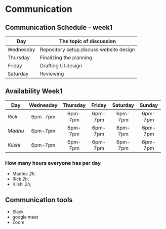 # Communication

## Communication Schedule - week1

| Day       | The topic of discussion                                   |
| --------- | -----------------------                                   |
| Wednesday | Repository setup,discuss website design                   |
| Thursday  | Finalizing the planning                                   |
| Friday    | Drafting UI design                                        |
| Saturday  | Reviewing

## Availability Week1

| Day | Wednesday | Thursday | Friday | Saturday | Sunday |
| ---| :-------: | :------: | :----: | :------: | :----: |
|_Rick_|6pm-7pm|6pm-7pm|6pm-7pm|6pm-7pm|6pm-7pm|
|_Madhu_|6pm-7pm|6pm-7pm|6pm-7pm|6pm-7pm|6pm-7pm|
|_Kiishi_|6pm-7pm|6pm-7pm|6pm-7pm|6pm-7pm|6pm-7pm|

### How many hours everyone has per day

- Madhu: _2h_;
- Rick _2h_;
- Kiishi _2h_;

## Communication tools

- Slack
- google meet
- Zoom
